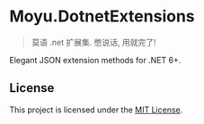 # Moyu.DotnetExtensions

> 莫语 .net 扩展集. 憋说话, 用就完了!

Elegant JSON extension methods for .NET 6+.

## License

This project is licensed under the [MIT License](./LICENSE).
